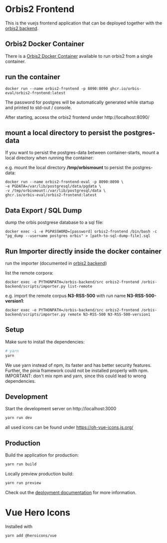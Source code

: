 # Orbis2 Frontend 

This is the vuejs frontend application that can be deployed together with the [orbis2 backend](https://github.com/orbis-eval/orbis2-backend). 


## Orbis2 Docker Container 

There is a  [Orbis2 Docker Container](https://github.com/orgs/orbis-eval/packages/container/package/orbis2-frontend) available to run orbis2 from a single container. 

## run the container 

```
docker run --name orbis2-frontend -p 8090:8090 ghcr.io/orbis-eval/orbis2-frontend:latest
```

The password for postgres will be automatically generated while startup and printed to std-out / console. 

After starting, access the orbis2 frontend under http://localhost:8090/

## mount a local directory to persist the postgres-data 

If you want to persist the postgres-data between container-starts, mount a local directory when running the container: 

e.g. mount the local directory **/tmp/orbismount** to persist the postgres-data: 
```
docker run --name orbis2-frontend-eval -p 8090:8090 \
-e PGDATA=/var/lib/postgresql/data/pgdata \
-v /tmp/orbismount:/var/lib/postgresql/data \
ghcr.io/orbis-eval/orbis2-frontend:latest
```

## Data Export / SQL Dump

dump the orbis postgrese database to a sql file:
```
docker exec -i -e PGPASSWORD=[password] orbis2-frontend /bin/bash -c "pg_dump --username postgres orbis" > [path-to-sql-dump-file].sql
```

##  Run Importer directly inside the docker container

run the importer (documented in [orbis2 backend](https://github.com/orbis-eval/orbis2-backend))


list the remote corpora: 
```
docker exec -e PYTHONPATH=/orbis-backend/src orbis2-frontend /orbis-backend/scripts/importer.py list-remote
```
e.g.  import the remote corpus **N3-RSS-500** with run name **N3-RSS-500-version1**:
```
docker exec -e PYTHONPATH=/orbis-backend/src orbis2-frontend /orbis-backend/scripts/importer.py remote N3-RSS-500 N3-RSS-500-version1
```

## Setup

Make sure to install the dependencies:
```bash
# yarn
yarn
```
We use yarn instead of npm, its faster and has better security features. Further, the pinia framework could not be installed properly with npm.
IMPORTANT: don't mix npm and yarn, since this could lead to wrong dependencies.

## Development

Start the development server on http://localhost:3000

```bash
yarn run dev
```

all used icons can be found under https://oh-vue-icons.js.org/

## Production

Build the application for production:

```bash
yarn run build
```

Locally preview production build:

```bash
yarn run preview
```

Check out the [deployment documentation](https://nuxt.com/docs/getting-started/deployment) for more information.


# Vue Hero Icons
Installed with 
```
yarn add @heroicons/vue
```


